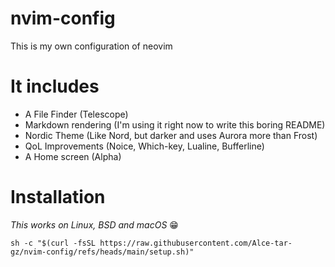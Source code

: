 # nvim-config
This is my own configuration of neovim
# It includes
- A File Finder (Telescope)
- Markdown rendering (I'm using it right now to write this boring README)
- Nordic Theme (Like Nord, but darker and uses Aurora more than Frost)
- QoL Improvements (Noice, Which-key, Lualine, Bufferline)
- A Home screen (Alpha)
# Installation
*This works on Linux, BSD and macOS* :grin:   

```
sh -c "$(curl -fsSL https://raw.githubusercontent.com/Alce-tar-gz/nvim-config/refs/heads/main/setup.sh)"
```



